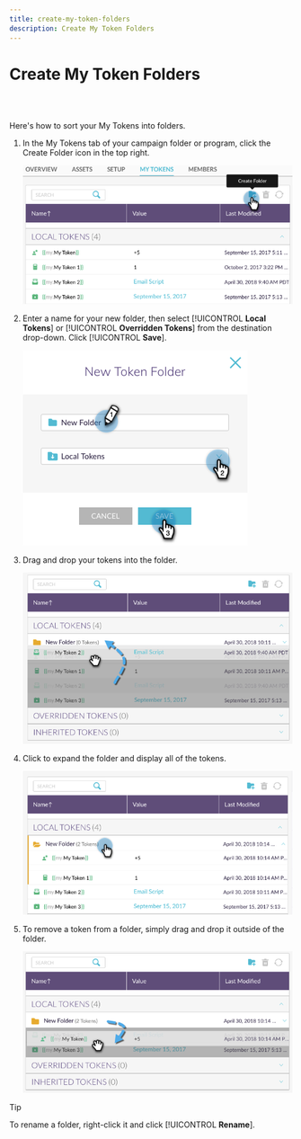 ```yaml
---
title: create-my-token-folders
description: Create My Token Folders
---
```


# Create My Token Folders

<br>&nbsp;

Here's how to sort your My Tokens into folders.

1. In the My Tokens tab of your campaign folder or program, click the Create Folder icon in the top right.

   ![Image One](/help/sky/assets/my-tokens/create-my-token-folders/create-my-token-folders-1.png)

1. Enter a name for your new folder, then select [!UICONTROL **Local Tokens**] or [!UICONTROL **Overridden Tokens**] from the destination drop-down. Click [!UICONTROL **Save**].

   ![Image Two](/help/sky/assets/my-tokens/create-my-token-folders/create-my-token-folders-2.png)

1. Drag and drop your tokens into the folder.

   ![Image Three](/help/sky/assets/my-tokens/create-my-token-folders/create-my-token-folders-3.png)

1. Click to expand the folder and display all of the tokens.

   ![Image Four](/help/sky/assets/my-tokens/create-my-token-folders/create-my-token-folders-4.png)

1. To remove a token from a folder, simply drag and drop it outside of the folder.

   ![Image Five](/help/sky/assets/my-tokens/create-my-token-folders/create-my-token-folders-5.png)

>[!TIP]
>
>To rename a folder, right-click it and click [!UICONTROL **Rename**].
